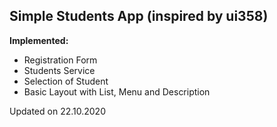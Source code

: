 
## Simple Students App (inspired by ui358)

**Implemented:**
- Registration Form
- Students Service
- Selection of Student
- Basic Layout with List, Menu and Description

Updated on 22.10.2020

